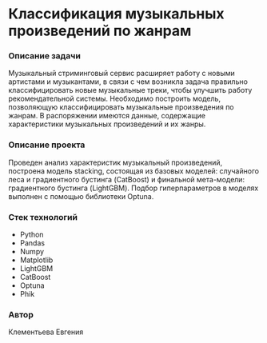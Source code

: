 # Классификация музыкальных произведений по жанрам


### Описание задачи

 Музыкальный стриминговый сервис расширяет работу с новыми артистами и музыкантами, в связи с чем возникла задача правильно классифицировать новые музыкальные треки, чтобы улучшить работу рекомендательной системы. Необходимо построить модель, позволяющую классифицировать музыкальные произведения по жанрам.
В распоряжении имеются данные, содержащие характеристики музыкальных произведений и их жанры. 


### Описание проекта

Проведен анализ характеристик музыкальный произведений, построена модель stacking, состоящая из базовых моделей: случайного леса и градиентного бустинга (CatBoost) и финальной мета-модели: градиентного бустинга (LightGBM). Подбор гиперпараметров в моделях выполнен с помощью библиотеки Optuna.


### Стек технологий

- Python
- Pandas
- Numpy
- Matplotlib
- LightGBM
- CatBoost
- Optuna
- Phik


### Автор

Клементьева Евгения

